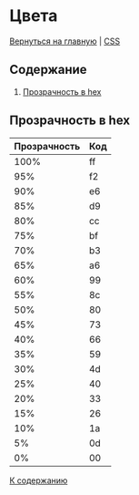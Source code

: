 # Цвета

[Вернуться на главную](/README.md) | [CSS](./README.md)

## Содержание

1. [Прозрачность в hex](#прозрачность-в-hex)

## Прозрачность в hex

| Прозрачность | Код |
| ------------ | --- |
| 100%         | ff  |
| 95%          | f2  |
| 90%          | e6  |
| 85%          | d9  |
| 80%          | cc  |
| 75%          | bf  |
| 70%          | b3  |
| 65%          | a6  |
| 60%          | 99  |
| 55%          | 8c  |
| 50%          | 80  |
| 45%          | 73  |
| 40%          | 66  |
| 35%          | 59  |
| 30%          | 4d  |
| 25%          | 40  |
| 20%          | 33  |
| 15%          | 26  |
| 10%          | 1a  |
| 5%           | 0d  |
| 0%           | 00  |

[К содержанию](#содержание)
